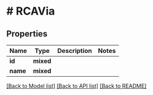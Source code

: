 # # RCAVia

## Properties

Name | Type | Description | Notes
------------ | ------------- | ------------- | -------------
**id** | **mixed** |  |
**name** | **mixed** |  |

[[Back to Model list]](../../README.md#models) [[Back to API list]](../../README.md#endpoints) [[Back to README]](../../README.md)
